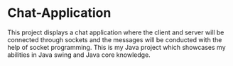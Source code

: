 # Chat-Application
This project displays a chat application where the client and server will be connected through sockets and the messages will be conducted with the help of socket programming. This is my Java project which showcases my abilities in Java swing and Java core knowledge.
